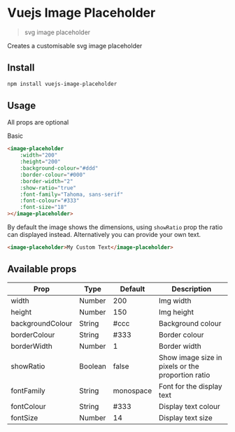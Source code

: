 # Vuejs Image Placeholder

> svg image placeholder

Creates a customisable svg image placeholder

## Install

```bash
npm install vuejs-image-placeholder
```

## Usage

All props are optional

Basic
```html
<image-placeholder
    :width="200"
    :height="200"
    :background-colour="#ddd"
    :border-colour="#000"
    :border-width="2"
    :show-ratio="true"
    :font-family="Tahoma, sans-serif"
    :font-colour="#333"
    :font-size="18"
></image-placeholder>
```

By default the image shows the dimensions, using `showRatio` prop the ratio can displayed instead.
Alternatively you can provide your own text.

```html
<image-placeholder>My Custom Text</image-placeholder>
```


## Available props

|Prop              |Type    |Default  |Description|
|------------------|--------|---------|----------|
|width             |Number  |200      |Img width |
|height            |Number  |150      |Img height|
|backgroundColour  |String  |#ccc     |Background colour|
|borderColour      |String  |#333     |Border colour|
|borderWidth       |Number  |1        |Border width|
|showRatio         |Boolean |false    |Show image size in pixels or the proportion ratio|
|fontFamily        |String  |monospace|Font for the display text|
|fontColour        |String  |#333     |Display text colour|
|fontSize          |Number  |14       |Display text size|
